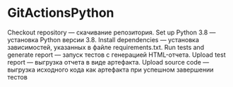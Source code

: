 # GitActionsPython
Checkout repository — скачивание репозитория. Set up Python 3.8 — установка Python версии 3.8. Install dependencies — установка зависимостей, указанных в файле requirements.txt. Run tests and generate report — запуск тестов с генерацией HTML-отчета. Upload test report — выгрузка отчета в виде артефакта. Upload source code — выгрузка исходного кода как артефакта при успешном завершении тестов
